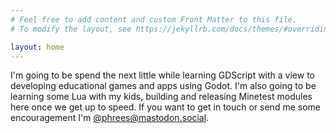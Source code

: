 ```yaml
---
# Feel free to add content and custom Front Matter to this file.
# To modify the layout, see https://jekyllrb.com/docs/themes/#overriding-theme-defaults

layout: home
---
```

I'm going to be spend the next little while learning GDScript with a view to developing educational games and apps using Godot.
I'm also going to be learning some Lua with my kids, building and releasing Minetest modules here once we get up to speed. 
If you want to get in touch or send me some encouragement I'm [@phrees@mastodon.social](https://mastodon.social/@phrees).